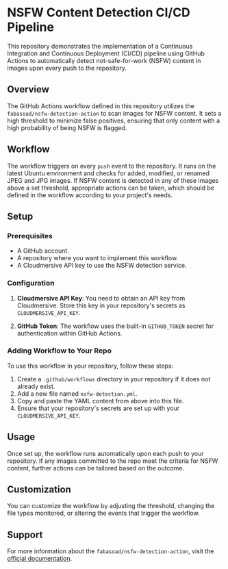 # NSFW Content Detection CI/CD Pipeline

This repository demonstrates the implementation of a Continuous Integration and Continuous Deployment (CI/CD) pipeline using GitHub Actions to automatically detect not-safe-for-work (NSFW) content in images upon every push to the repository.

## Overview

The GitHub Actions workflow defined in this repository utilizes the `fabasoad/nsfw-detection-action` to scan images for NSFW content. It sets a high threshold to minimize false positives, ensuring that only content with a high probability of being NSFW is flagged.

## Workflow

The workflow triggers on every `push` event to the repository. It runs on the latest Ubuntu environment and checks for added, modified, or renamed JPEG and JPG images. If NSFW content is detected in any of these images above a set threshold, appropriate actions can be taken, which should be defined in the workflow according to your project's needs.

## Setup

### Prerequisites

- A GitHub account.
- A repository where you want to implement this workflow.
- A Cloudmersive API key to use the NSFW detection service.

### Configuration

1. **Cloudmersive API Key**: You need to obtain an API key from Cloudmersive. Store this key in your repository's secrets as `CLOUDMERSIVE_API_KEY`.

2. **GitHub Token**: The workflow uses the built-in `GITHUB_TOKEN` secret for authentication within GitHub Actions.

### Adding Workflow to Your Repo

To use this workflow in your repository, follow these steps:

1. Create a `.github/workflows` directory in your repository if it does not already exist.
2. Add a new file named `nsfw-detection.yml`.
3. Copy and paste the YAML content from above into this file.
4. Ensure that your repository's secrets are set up with your `CLOUDMERSIVE_API_KEY`.

## Usage

Once set up, the workflow runs automatically upon each push to your repository. If any images committed to the repo meet the criteria for NSFW content, further actions can be tailored based on the outcome.

## Customization

You can customize the workflow by adjusting the threshold, changing the file types monitored, or altering the events that trigger the workflow.

## Support

For more information about the `fabasoad/nsfw-detection-action`, visit the [official documentation](https://github.com/fabasoad/nsfw-detection-action?tab=readme-ov-file).
